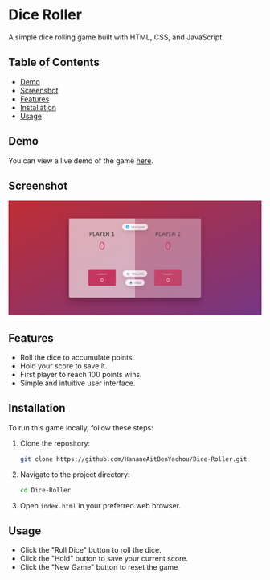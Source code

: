 # Dice Roller

A simple dice rolling game built with HTML, CSS, and JavaScript.

## Table of Contents

- [Demo](#demo)
- [Screenshot](#screenshot)
- [Features](#features)
- [Installation](#installation)
- [Usage](#usage)

## Demo

You can view a live demo of the game [here](https://salem-pig-game-6bfd3a.netlify.app/).

## Screenshot

![Dice Roller Screenshot](screenshot.png)

## Features

- Roll the dice to accumulate points.
- Hold your score to save it.
- First player to reach 100 points wins.
- Simple and intuitive user interface.

## Installation

To run this game locally, follow these steps:

1. Clone the repository:

   ```bash
   git clone https://github.com/HananeAitBenYachou/Dice-Roller.git
   ```

2. Navigate to the project directory:

   ```bash
   cd Dice-Roller
   ```

3. Open `index.html` in your preferred web browser.

## Usage

- Click the "Roll Dice" button to roll the dice.
- Click the "Hold" button to save your current score.
- Click the "New Game" button to reset the game
